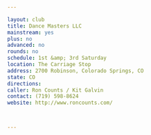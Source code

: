 ```yaml
---

layout: club
title: Dance Masters LLC
mainstream: yes
plus: no
advanced: no
rounds: no
schedule: 1st &amp; 3rd Saturday
location: The Carriage Stop
address: 2700 Robinson, Colorado Springs, CO
state: CO
directions: 
caller: Ron Counts / Kit Galvin
contact: (719) 598-8624
website: http://www.roncounts.com/



---
```


